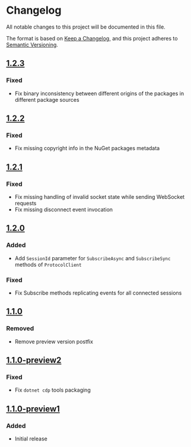 # Changelog

All notable changes to this project will be documented in this file.

The format is based on [Keep a Changelog](https://keepachangelog.com/en/1.1.0/),
and this project adheres to [Semantic Versioning](https://semver.org/spec/v2.0.0.html).

## [1.2.3]

### Fixed

- Fix binary inconsistency between different origins of the packages in different package sources

## [1.2.2]

### Fixed

- Fix missing copyright info in the NuGet packages metadata

## [1.2.1]

### Fixed

- Fix missing handling of invalid socket state while sending WebSocket requests 
- Fix missing disconnect event invocation

## [1.2.0]

### Added

- Add `SessionId` parameter for `SubscribeAsync` and `SubscribeSync` methods of `ProtocolClient`

### Fixed

- Fix Subscribe methods replicating events for all connected sessions

## [1.1.0]

### Removed

- Remove preview version postfix

## [1.1.0-preview2]

### Fixed

- Fix `dotnet cdp` tools packaging

## [1.1.0-preview1]

### Added

- Initial release

[Unreleased]: https://github.com/seclerp/dotnet-chrome-protocol/compare/1.2.3...HEAD
[1.2.3]: https://github.com/seclerp/dotnet-chrome-protocol/compare/1.2.2...1.2.3
[1.2.2]: https://github.com/seclerp/dotnet-chrome-protocol/compare/1.2.1...1.2.2
[1.2.1]: https://github.com/seclerp/dotnet-chrome-protocol/compare/1.2.0...1.2.1
[1.2.0]: https://github.com/seclerp/dotnet-chrome-protocol/compare/1.1.0...1.2.0
[1.1.0]: https://github.com/seclerp/dotnet-chrome-protocol/compare/1.1.0-preview2...1.1.0
[1.1.0-preview2]: https://github.com/seclerp/dotnet-chrome-protocol/compare/1.1.0-preview1...1.1.0-preview2
[1.1.0-preview1]: https://github.com/seclerp/dotnet-chrome-protocol/releases/tag/v1.1.0-preview1
